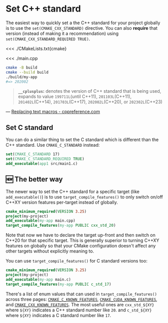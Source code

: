 # Set C++ standard

The easiest way to quickly set a the C++ standard for your project globally is to use the `set(CMAKE_CXX_STANDARD)` directive. You can also **require** that version (instead of making it a recommendation) using `set(CMAKE_CXX_STANDARD_REQUIRED TRUE)`.

<<< ./CMakeLists.txt{cmake}

<<< ./main.cpp

```sh
cmake -B build
cmake --build build
./build/my-app
#=> 202002
```

> **`__cplusplus`:** denotes the version of C++ standard that is being used, expands to value `199711L`(until C++11), `201103L`(C++11), `201402L`(C++14), `201703L`(C++17), `202002L`(C++20), or `202302L`(C++23)

&mdash; [Replacing text macros - cppreference.com](https://en.cppreference.com/w/cpp/preprocessor/replace#:~:text=every%20translation%20unit%3A-,__cplusplus,-denotes%20the%20version)

## Set C standard

You can do a similar thing to set the C standard which is different than the C++ standard. Use `CMAKE_C_STANDARD` instead:

```cmake
set(CMAKE_C_STANDARD 17)
set(CMAKE_C_STANDARD_REQUIRED TRUE)
add_executable(app1 src/main1.c)
```

## 🆕 The better way

The newer way to set the C++ standard for a specific target (like `add_executable()`) is to use `target_compile_features()` to only switch on/off C++XY version features per-target instead of globally.

```cmake
cmake_minimum_required(VERSION 3.25)
project(my-project)
add_executable(my-app main.cpp)
target_compile_features(my-app PUBLIC cxx_std_20)
```

Note that now we have to declare the target up-front and then switch on C++20 for that specific target. This is generally superior to turning C++XY features on globally so that your CMake configuration doesn't affect any other targets without explicitly meaning to.

You can use `target_compile_features()` for C standard versions too:

```cmake
cmake_minimum_required(VERSION 3.25)
project(my-project)
add_executable(my-app main.c)
target_compile_features(my-app PUBLIC c_std_17)
```

There's a list of enum values that can used in `target_compile_features()` across three pages: [`CMAKE_C_KNOWN_FEATURES`](https://cmake.org/cmake/help/latest/prop_gbl/CMAKE_C_KNOWN_FEATURES.html#prop_gbl:CMAKE_C_KNOWN_FEATURES), [`CMAKE_CUDA_KNOWN_FEATURES`](https://cmake.org/cmake/help/latest/prop_gbl/CMAKE_CUDA_KNOWN_FEATURES.html#prop_gbl:CMAKE_CUDA_KNOWN_FEATURES), and [`CMAKE_CXX_KNOWN_FEATURES`](https://cmake.org/cmake/help/latest/prop_gbl/CMAKE_CXX_KNOWN_FEATURES.html#prop_gbl:CMAKE_CXX_KNOWN_FEATURES). The most useful ones are `cxx_std_${XY}` where `${XY}` indicates a C++ standard number like `20`. and `c_std_${XY}` where `${XY}` indicates a C standard number like `17`.
